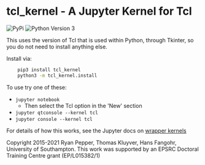 
# tcl_kernel - A Jupyter Kernel for Tcl

![PyPi](https://img.shields.io/pypi/v/tcl_kernel)
![Python Version 3](https://img.shields.io/pypi/pyversions/tcl_kernel)

This uses the version of Tcl that is used within Python, through Tkinter, so you do not need to install anything else.

Install via:

```bash
    pip3 install tcl_kernel
    python3 -m tcl_kernel.install
```

To use try one of these:
* `jupyter notebook`
    * Then select the Tcl option in the 'New' section
* `jupyter qtconsole --kernel tcl`
* `jupyter console --kernel tcl`

For details of how this works, see the Jupyter docs on [wrapper kernels](http://jupyter-client.readthedocs.org/en/latest/wrapperkernels.html)


Copyright 2015-2021 Ryan Pepper, Thomas Kluyver, Hans Fangohr, University of Southampton. This work was supported by an EPSRC Doctoral Training Centre grant (EP/L015382/1)

